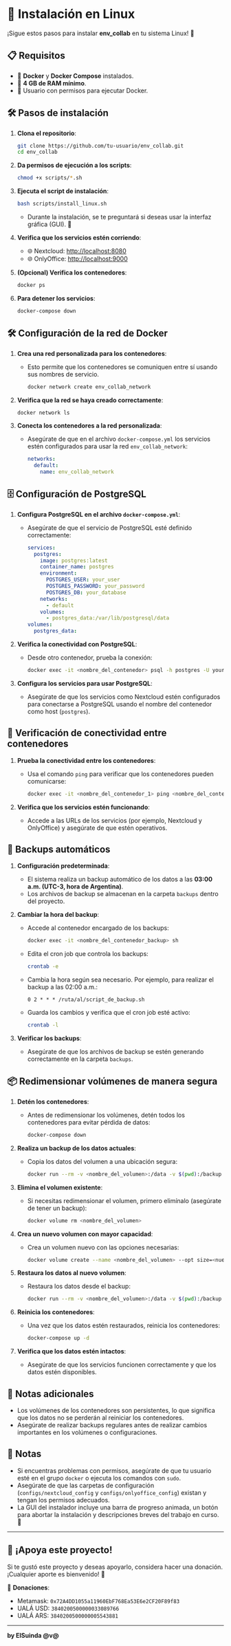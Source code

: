 # 🐧 Instalación en Linux

¡Sigue estos pasos para instalar **env_collab** en tu sistema Linux! 🚀

## 📋 Requisitos
- 🐋 **Docker** y **Docker Compose** instalados.
- 💾 **4 GB de RAM mínimo**.
- 👤 Usuario con permisos para ejecutar Docker.

## 🛠️ Pasos de instalación
1. **Clona el repositorio**:
   ```bash
   git clone https://github.com/tu-usuario/env_collab.git
   cd env_collab
   ```

2. **Da permisos de ejecución a los scripts**:
   ```bash
   chmod +x scripts/*.sh
   ```

3. **Ejecuta el script de instalación**:
   ```bash
   bash scripts/install_linux.sh
   ```
   - Durante la instalación, se te preguntará si deseas usar la interfaz gráfica (GUI). 🌟

4. **Verifica que los servicios estén corriendo**:
   - 🌐 Nextcloud: [http://localhost:8080](http://localhost:8080)
   - 🌐 OnlyOffice: [http://localhost:9000](http://localhost:9000)

5. **(Opcional) Verifica los contenedores**:
   ```bash
   docker ps
   ```

6. **Para detener los servicios**:
   ```bash
   docker-compose down
   ```

## 🛠️ Configuración de la red de Docker

1. **Crea una red personalizada para los contenedores**:
   - Esto permite que los contenedores se comuniquen entre sí usando sus nombres de servicio.
     ```bash
     docker network create env_collab_network
     ```

2. **Verifica que la red se haya creado correctamente**:
   ```bash
   docker network ls
   ```

3. **Conecta los contenedores a la red personalizada**:
   - Asegúrate de que en el archivo `docker-compose.yml` los servicios estén configurados para usar la red `env_collab_network`:
     ```yaml
     networks:
       default:
         name: env_collab_network
     ```

## 🗄️ Configuración de PostgreSQL

1. **Configura PostgreSQL en el archivo `docker-compose.yml`**:
   - Asegúrate de que el servicio de PostgreSQL esté definido correctamente:
     ```yaml
     services:
       postgres:
         image: postgres:latest
         container_name: postgres
         environment:
           POSTGRES_USER: your_user
           POSTGRES_PASSWORD: your_password
           POSTGRES_DB: your_database
         networks:
           - default
         volumes:
           - postgres_data:/var/lib/postgresql/data
     volumes:
       postgres_data:
     ```

2. **Verifica la conectividad con PostgreSQL**:
   - Desde otro contenedor, prueba la conexión:
     ```bash
     docker exec -it <nombre_del_contenedor> psql -h postgres -U your_user -d your_database
     ```

3. **Configura los servicios para usar PostgreSQL**:
   - Asegúrate de que los servicios como Nextcloud estén configurados para conectarse a PostgreSQL usando el nombre del contenedor como host (`postgres`).

## 🔄 Verificación de conectividad entre contenedores

1. **Prueba la conectividad entre los contenedores**:
   - Usa el comando `ping` para verificar que los contenedores pueden comunicarse:
     ```bash
     docker exec -it <nombre_del_contenedor_1> ping <nombre_del_contenedor_2>
     ```

2. **Verifica que los servicios estén funcionando**:
   - Accede a las URLs de los servicios (por ejemplo, Nextcloud y OnlyOffice) y asegúrate de que estén operativos.

## 🔄 Backups automáticos

1. **Configuración predeterminada**:
   - El sistema realiza un backup automático de los datos a las **03:00 a.m. (UTC-3, hora de Argentina)**.
   - Los archivos de backup se almacenan en la carpeta `backups` dentro del proyecto.

2. **Cambiar la hora del backup**:
   - Accede al contenedor encargado de los backups:
     ```bash
     docker exec -it <nombre_del_contenedor_backup> sh
     ```
   - Edita el cron job que controla los backups:
     ```bash
     crontab -e
     ```
   - Cambia la hora según sea necesario. Por ejemplo, para realizar el backup a las 02:00 a.m.:
     ```cron
     0 2 * * * /ruta/al/script_de_backup.sh
     ```
   - Guarda los cambios y verifica que el cron job esté activo:
     ```bash
     crontab -l
     ```

3. **Verificar los backups**:
   - Asegúrate de que los archivos de backup se estén generando correctamente en la carpeta `backups`.

## 📦 Redimensionar volúmenes de manera segura

1. **Detén los contenedores**:
   - Antes de redimensionar los volúmenes, detén todos los contenedores para evitar pérdida de datos:
     ```bash
     docker-compose down
     ```

2. **Realiza un backup de los datos actuales**:
   - Copia los datos del volumen a una ubicación segura:
     ```bash
     docker run --rm -v <nombre_del_volumen>:/data -v $(pwd):/backup busybox tar czf /backup/backup.tar.gz /data
     ```

3. **Elimina el volumen existente**:
   - Si necesitas redimensionar el volumen, primero elimínalo (asegúrate de tener un backup):
     ```bash
     docker volume rm <nombre_del_volumen>
     ```

4. **Crea un nuevo volumen con mayor capacidad**:
   - Crea un volumen nuevo con las opciones necesarias:
     ```bash
     docker volume create --name <nombre_del_volumen> --opt size=<nuevo_tamaño>
     ```

5. **Restaura los datos al nuevo volumen**:
   - Restaura los datos desde el backup:
     ```bash
     docker run --rm -v <nombre_del_volumen>:/data -v $(pwd):/backup busybox tar xzf /backup/backup.tar.gz -C /data
     ```

6. **Reinicia los contenedores**:
   - Una vez que los datos estén restaurados, reinicia los contenedores:
     ```bash
     docker-compose up -d
     ```

7. **Verifica que los datos estén intactos**:
   - Asegúrate de que los servicios funcionen correctamente y que los datos estén disponibles.

## 📝 Notas adicionales
- Los volúmenes de los contenedores son persistentes, lo que significa que los datos no se perderán al reiniciar los contenedores.
- Asegúrate de realizar backups regulares antes de realizar cambios importantes en los volúmenes o configuraciones.

## 📝 Notas
- Si encuentras problemas con permisos, asegúrate de que tu usuario esté en el grupo `docker` o ejecuta los comandos con `sudo`.
- Asegúrate de que las carpetas de configuración (`configs/nextcloud_config` y `configs/onlyoffice_config`) existan y tengan los permisos adecuados.
- La GUI del instalador incluye una barra de progreso animada, un botón para abortar la instalación y descripciones breves del trabajo en curso. 🎨

---

## 💖 ¡Apoya este proyecto!
Si te gustó este proyecto y deseas apoyarlo, considera hacer una donación. ¡Cualquier aporte es bienvenido! 🙌

💸 **Donaciones**:
- Metamask: `0x72A4DD1055a11960EbF768Ea53E6e2CF20F89f83`
- UALÁ USD: `3840200500000033089766`
- UALÁ ARS: `3840200500000005543881`

---

**by ElSuinda @v@**